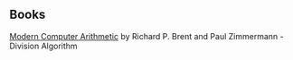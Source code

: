 ## Books
[Modern Computer Arithmetic](https://arxiv.org/pdf/1004.4710.pdf) by Richard P. Brent and Paul Zimmermann - Division Algorithm
